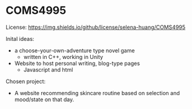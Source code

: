 # COMS4995

License:
https://img.shields.io/github/license/selena-huang/COMS4995


Inital ideas:
- a choose-your-own-adventure type novel game
  - written in C++, working in Unity
- Website to host personal writing, blog-type pages
  - Javascript and html

Chosen project:
- A website recommending skincare routine based on selection and mood/state on that day.
